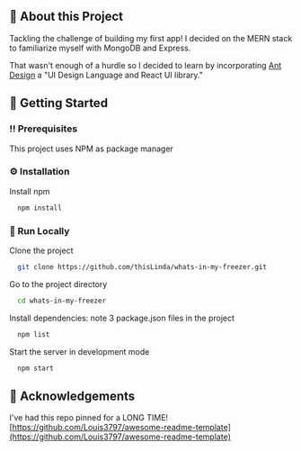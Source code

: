 
## :star2: About this Project

Tackling the challenge of building my first app! I decided on the MERN stack to familiarize myself with MongoDB and Express.

That wasn't enough of a hurdle so I decided to learn by incorporating [Ant Design](https://ant.design/) a "UI Design Language and React UI library."


## :toolbox: Getting Started

### :bangbang: Prerequisites

This project uses NPM as package manager


### :gear: Installation

Install npm

```bash
  npm install
```

### :running: Run Locally

Clone the project

```bash
  git clone https://github.com/thisLinda/whats-in-my-freezer.git
```

Go to the project directory

```bash
  cd whats-in-my-freezer
```

Install dependencies: note 3 package.json files in the project

```bash
  npm list
```

Start the server in development mode

```bash
  npm start
```


## :gem: Acknowledgements

I've had this repo pinned for a LONG TIME!
[https://github.com/Louis3797/awesome-readme-template](https://github.com/Louis3797/awesome-readme-template)